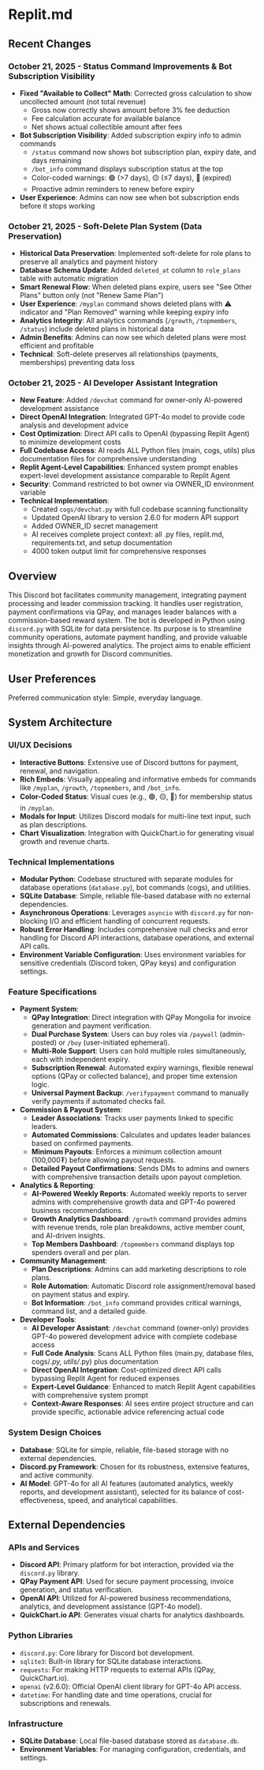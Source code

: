 # Replit.md

## Recent Changes

### October 21, 2025 - Status Command Improvements & Bot Subscription Visibility
- **Fixed "Available to Collect" Math**: Corrected gross calculation to show uncollected amount (not total revenue)
  - Gross now correctly shows amount before 3% fee deduction
  - Fee calculation accurate for available balance
  - Net shows actual collectible amount after fees
- **Bot Subscription Visibility**: Added subscription expiry info to admin commands
  - `/status` command now shows bot subscription plan, expiry date, and days remaining
  - `/bot_info` command displays subscription status at the top
  - Color-coded warnings: 🟢 (>7 days), 🟡 (≤7 days), 🔴 (expired)
  - Proactive admin reminders to renew before expiry
- **User Experience**: Admins can now see when bot subscription ends before it stops working

### October 21, 2025 - Soft-Delete Plan System (Data Preservation)
- **Historical Data Preservation**: Implemented soft-delete for role plans to preserve all analytics and payment history
- **Database Schema Update**: Added `deleted_at` column to `role_plans` table with automatic migration
- **Smart Renewal Flow**: When deleted plans expire, users see "See Other Plans" button only (not "Renew Same Plan")
- **User Experience**: `/myplan` command shows deleted plans with ⚠️ indicator and "Plan Removed" warning while keeping expiry info
- **Analytics Integrity**: All analytics commands (`/growth`, `/topmembers`, `/status`) include deleted plans in historical data
- **Admin Benefits**: Admins can now see which deleted plans were most efficient and profitable
- **Technical**: Soft-delete preserves all relationships (payments, memberships) preventing data loss

### October 21, 2025 - AI Developer Assistant Integration
- **New Feature**: Added `/devchat` command for owner-only AI-powered development assistance
- **Direct OpenAI Integration**: Integrated GPT-4o model to provide code analysis and development advice
- **Cost Optimization**: Direct API calls to OpenAI (bypassing Replit Agent) to minimize development costs
- **Full Codebase Access**: AI reads ALL Python files (main, cogs, utils) plus documentation files for comprehensive understanding
- **Replit Agent-Level Capabilities**: Enhanced system prompt enables expert-level development assistance comparable to Replit Agent
- **Security**: Command restricted to bot owner via OWNER_ID environment variable
- **Technical Implementation**: 
  - Created `cogs/devchat.py` with full codebase scanning functionality
  - Updated OpenAI library to version 2.6.0 for modern API support
  - Added OWNER_ID secret management
  - AI receives complete project context: all .py files, replit.md, requirements.txt, and setup documentation
  - 4000 token output limit for comprehensive responses

## Overview

This Discord bot facilitates community management, integrating payment processing and leader commission tracking. It handles user registration, payment confirmations via QPay, and manages leader balances with a commission-based reward system. The bot is developed in Python using `discord.py` with SQLite for data persistence. Its purpose is to streamline community operations, automate payment handling, and provide valuable insights through AI-powered analytics. The project aims to enable efficient monetization and growth for Discord communities.

## User Preferences

Preferred communication style: Simple, everyday language.

## System Architecture

### UI/UX Decisions
- **Interactive Buttons**: Extensive use of Discord buttons for payment, renewal, and navigation.
- **Rich Embeds**: Visually appealing and informative embeds for commands like `/myplan`, `/growth`, `/topmembers`, and `/bot_info`.
- **Color-Coded Status**: Visual cues (e.g., 🟢, 🟡, 🔴) for membership status in `/myplan`.
- **Modals for Input**: Utilizes Discord modals for multi-line text input, such as plan descriptions.
- **Chart Visualization**: Integration with QuickChart.io for generating visual growth and revenue charts.

### Technical Implementations
- **Modular Python**: Codebase structured with separate modules for database operations (`database.py`), bot commands (cogs), and utilities.
- **SQLite Database**: Simple, reliable file-based database with no external dependencies.
- **Asynchronous Operations**: Leverages `asyncio` with `discord.py` for non-blocking I/O and efficient handling of concurrent requests.
- **Robust Error Handling**: Includes comprehensive null checks and error handling for Discord API interactions, database operations, and external API calls.
- **Environment Variable Configuration**: Uses environment variables for sensitive credentials (Discord token, QPay keys) and configuration settings.

### Feature Specifications
- **Payment System**:
    - **QPay Integration**: Direct integration with QPay Mongolia for invoice generation and payment verification.
    - **Dual Purchase System**: Users can buy roles via `/paywall` (admin-posted) or `/buy` (user-initiated ephemeral).
    - **Multi-Role Support**: Users can hold multiple roles simultaneously, each with independent expiry.
    - **Subscription Renewal**: Automated expiry warnings, flexible renewal options (QPay or collected balance), and proper time extension logic.
    - **Universal Payment Backup**: `/verifypayment` command to manually verify payments if automated checks fail.
- **Commission & Payout System**:
    - **Leader Associations**: Tracks user payments linked to specific leaders.
    - **Automated Commissions**: Calculates and updates leader balances based on confirmed payments.
    - **Minimum Payouts**: Enforces a minimum collection amount (100,000₮) before allowing payout requests.
    - **Detailed Payout Confirmations**: Sends DMs to admins and owners with comprehensive transaction details upon payout completion.
- **Analytics & Reporting**:
    - **AI-Powered Weekly Reports**: Automated weekly reports to server admins with comprehensive growth data and GPT-4o powered business recommendations.
    - **Growth Analytics Dashboard**: `/growth` command provides admins with revenue trends, role plan breakdowns, active member count, and AI-driven insights.
    - **Top Members Dashboard**: `/topmembers` command displays top spenders overall and per plan.
- **Community Management**:
    - **Plan Descriptions**: Admins can add marketing descriptions to role plans.
    - **Role Automation**: Automatic Discord role assignment/removal based on payment status and expiry.
    - **Bot Information**: `/bot_info` command provides critical warnings, command list, and a detailed guide.
- **Developer Tools**:
    - **AI Developer Assistant**: `/devchat` command (owner-only) provides GPT-4o powered development advice with complete codebase access
    - **Full Code Analysis**: Scans ALL Python files (main.py, database files, cogs/*.py, utils/*.py) plus documentation
    - **Direct OpenAI Integration**: Cost-optimized direct API calls bypassing Replit Agent for reduced expenses
    - **Expert-Level Guidance**: Enhanced to match Replit Agent capabilities with comprehensive system prompt
    - **Context-Aware Responses**: AI sees entire project structure and can provide specific, actionable advice referencing actual code

### System Design Choices
- **Database**: SQLite for simple, reliable, file-based storage with no external dependencies.
- **Discord.py Framework**: Chosen for its robustness, extensive features, and active community.
- **AI Model**: GPT-4o for all AI features (automated analytics, weekly reports, and development assistant), selected for its balance of cost-effectiveness, speed, and analytical capabilities.

## External Dependencies

### APIs and Services
- **Discord API**: Primary platform for bot interaction, provided via the `discord.py` library.
- **QPay Payment API**: Used for secure payment processing, invoice generation, and status verification.
- **OpenAI API**: Utilized for AI-powered business recommendations, analytics, and development assistance (GPT-4o model).
- **QuickChart.io API**: Generates visual charts for analytics dashboards.

### Python Libraries
- `discord.py`: Core library for Discord bot development.
- `sqlite3`: Built-in library for SQLite database interactions.
- `requests`: For making HTTP requests to external APIs (QPay, QuickChart.io).
- `openai` (v2.6.0): Official OpenAI client library for GPT-4o API access.
- `datetime`: For handling date and time operations, crucial for subscriptions and renewals.

### Infrastructure
- **SQLite Database**: Local file-based database stored as `database.db`.
- **Environment Variables**: For managing configuration, credentials, and settings.